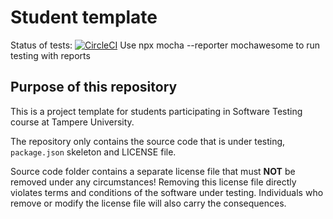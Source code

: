 # Student template
Status of tests: [![CircleCI](https://circleci.com/gh/Mickyei/Software-Testing-Assignment/tree/main.svg?style=svg)](https://circleci.com/gh/Mickyei/Software-Testing-Assignment/tree/main)
Use npx mocha --reporter mochawesome to run testing with reports
## Purpose of this repository

This is a project template for students participating in Software Testing course
at Tampere University.

The repository only contains the source code that is under testing, `package.json` skeleton
and LICENSE file.

Source code folder contains a separate license file that must **NOT** be removed under any circumstances!
Removing this license file directly violates terms and conditions of the software under testing.
Individuals who remove or modify the license file will also carry the consequences.
